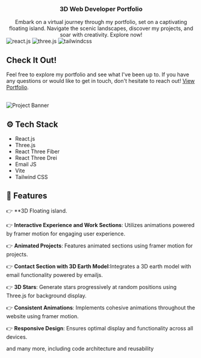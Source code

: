 <h3 align="center">3D Web Developer Portfolio</h3>

<div align="center">
Embark on a virtual journey through my portfolio, set on a captivating floating island. Navigate the scenic landscapes, discover my projects, and soar with creativity. Explore now!
</div>
<div>
    <img src="https://img.shields.io/badge/-React_JS-black?style=for-the-badge&logoColor=white&logo=react&color=61DAFB" alt="react.js" />
    <img src="https://img.shields.io/badge/-Three_JS-black?style=for-the-badge&logoColor=white&logo=threedotjs&color=000000" alt="three.js" />
    <img src="https://img.shields.io/badge/-Tailwind_CSS-black?style=for-the-badge&logoColor=white&logo=tailwindcss&color=06B6D4" alt="tailwindcss" />
</div>

## Check It Out!
Feel free to explore my portfolio and see what I've been up to. If you have any questions or would like to get in touch, don't hesitate to reach out!
[View Portfolio](https://vishwa-udayantha.netlify.app/).

<br />
<img src="https://github.com/Vishwa-ud/3D-Web-Developer-Portfolio/assets/94515855/1c0af101-b70f-4314-bd14-7c69a30b3266" alt="Project Banner">
<br />


## <a name="tech-stack">⚙️ Tech Stack</a>

- React.js
- Three.js
- React Three Fiber
- React Three Drei
- Email JS
- Vite
- Tailwind CSS

## <a name="features">🔋 Features</a>
👉 **3D Floating island.

👉 **Interactive Experience and Work Sections**: Utilizes animations powered by framer motion for engaging user experience.

👉 **Animated Projects**: Features animated sections using framer motion for projects.

👉 **Contact Section with 3D Earth Model**:Integrates a 3D earth model with email functionality powered by emailjs.

👉 **3D Stars**: Generate stars progressively at random positions using Three.js for background display.

👉 **Consistent Animations**: Implements cohesive animations throughout the website using framer motion.

👉 **Responsive Design**: Ensures optimal display and functionality across all devices.

and many more, including code architecture and reusability 
